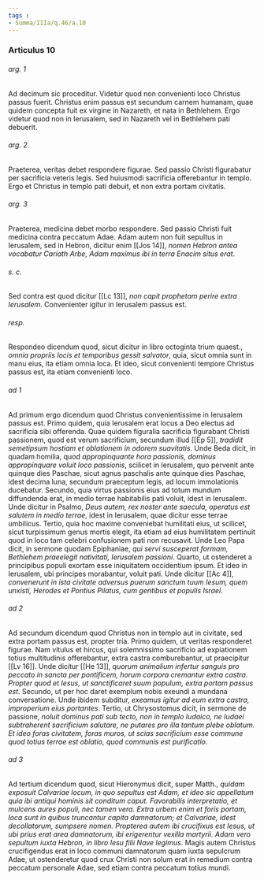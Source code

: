 ```yaml
---
tags : 
- Summa/IIIa/q.46/a.10
---
```


### Articulus 10

###### arg. 1
Ad decimum sic proceditur. Videtur quod non convenienti loco Christus passus fuerit. Christus enim passus est secundum carnem humanam, quae quidem concepta fuit ex virgine in Nazareth, et nata in Bethlehem. Ergo videtur quod non in Ierusalem, sed in Nazareth vel in Bethlehem pati debuerit.

###### arg. 2
Praeterea, veritas debet respondere figurae. Sed passio Christi figurabatur per sacrificia veteris legis. Sed huiusmodi sacrificia offerebantur in templo. Ergo et Christus in templo pati debuit, et non extra portam civitatis.

###### arg. 3
Praeterea, medicina debet morbo respondere. Sed passio Christi fuit medicina contra peccatum Adae. Adam autem non fuit sepultus in Ierusalem, sed in Hebron, dicitur enim [[Jos 14]], *nomen Hebron antea vocabatur Cariath Arbe, Adam maximus ibi in terra Enacim situs erat*.

###### s. c.
Sed contra est quod dicitur [[Lc 13]], *non capit prophetam perire extra Ierusalem*. Convenienter igitur in Ierusalem passus est.

###### resp.
Respondeo dicendum quod, sicut dicitur in libro octoginta trium quaest., *omnia propriis locis et temporibus gessit salvator*, quia, sicut omnia sunt in manu eius, ita etiam omnia loca. Et ideo, sicut convenienti tempore Christus passus est, ita etiam convenienti loco.

###### ad 1
Ad primum ergo dicendum quod Christus convenientissime in Ierusalem passus est. Primo quidem, quia Ierusalem erat locus a Deo electus ad sacrificia sibi offerenda. Quae quidem figuralia sacrificia figurabant Christi passionem, quod est verum sacrificium, secundum illud [[Ep 5]], *tradidit semetipsum hostiam et oblationem in odorem suavitatis*. Unde Beda dicit, in quadam homilia, quod *appropinquante hora passionis, dominus appropinquare voluit loco passionis*, scilicet in Ierusalem, quo pervenit ante quinque dies Paschae, sicut agnus paschalis ante quinque dies Paschae, idest decima luna, secundum praeceptum legis, ad locum immolationis ducebatur. Secundo, quia virtus passionis eius ad totum mundum diffundenda erat, in medio terrae habitabilis pati voluit, idest in Ierusalem. Unde dicitur in Psalmo, *Deus autem, rex noster ante saecula, operatus est salutem in medio terrae*, idest in Ierusalem, quae dicitur esse terrae umbilicus. Tertio, quia hoc maxime conveniebat humilitati eius, ut scilicet, sicut turpissimum genus mortis elegit, ita etiam ad eius humilitatem pertinuit quod in loco tam celebri confusionem pati non recusavit. Unde Leo Papa dicit, in sermone quodam Epiphaniae, *qui servi susceperat formam, Bethlehem praeelegit nativitati, Ierusalem passioni*. Quarto, ut ostenderet a principibus populi exortam esse iniquitatem occidentium ipsum. Et ideo in Ierusalem, ubi principes morabantur, voluit pati. Unde dicitur [[Ac 4]], *convenerunt in ista civitate adversus puerum sanctum tuum Iesum, quem unxisti, Herodes et Pontius Pilatus, cum gentibus et populis Israel*.

###### ad 2
Ad secundum dicendum quod Christus non in templo aut in civitate, sed extra portam passus est, propter tria. Primo quidem, ut veritas responderet figurae. Nam vitulus et hircus, qui solemnissimo sacrificio ad expiationem totius multitudinis offerebantur, extra castra comburebantur, ut praecipitur [[Lv 16]]. Unde dicitur [[He 13]], *quorum animalium infertur sanguis pro peccato in sancta per pontificem, horum corpora cremantur extra castra. Propter quod et Iesus, ut sanctificaret suum populum, extra portam passus est*. Secundo, ut per hoc daret exemplum nobis exeundi a mundana conversatione. Unde ibidem subditur, *exeamus igitur ad eum extra castra, improperium eius portantes*. Tertio, ut Chrysostomus dicit, in sermone de passione, *noluit dominus pati sub tecto, non in templo Iudaico, ne Iudaei subtraherent sacrificium salutare, ne putares pro illa tantum plebe oblatum. Et ideo foras civitatem, foras muros, ut scias sacrificium esse commune quod totius terrae est oblatio, quod communis est purificatio*.

###### ad 3
Ad tertium dicendum quod, sicut Hieronymus dicit, super Matth., *quidam exposuit Calvariae locum, in quo sepultus est Adam, et ideo sic appellatum quia ibi antiqui hominis sit conditum caput. Favorabilis interpretatio, et mulcens aures populi, nec tamen vera. Extra urbem enim et foris portam, loca sunt in quibus truncantur capita damnatorum; et Calvariae, idest decollatorum, sumpsere nomen. Propterea autem ibi crucifixus est Iesus, ut ubi prius erat area damnatorum, ibi erigerentur vexilla martyrii. Adam vero sepultum iuxta Hebron, in libro Iesu filii Nave legimus*. Magis autem Christus crucifigendus erat in loco communi damnatorum quam iuxta sepulcrum Adae, ut ostenderetur quod crux Christi non solum erat in remedium contra peccatum personale Adae, sed etiam contra peccatum totius mundi.

